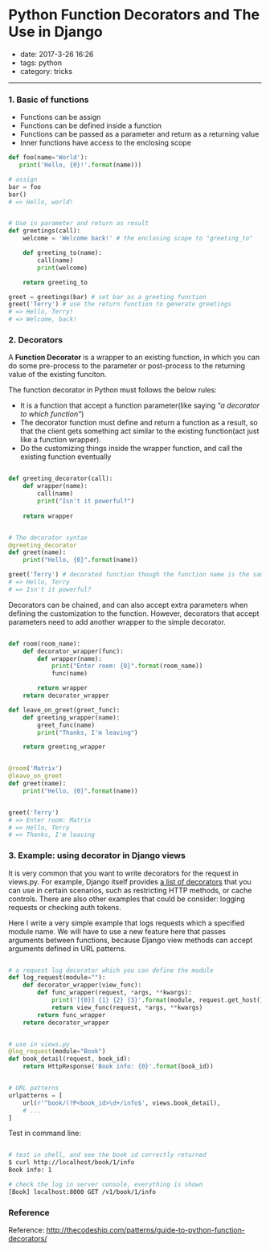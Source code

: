 # Python Function Decorators and The Use in Django

- date: 2017-3-26 16:26
- tags: python
- category: tricks

---------

### 1. Basic of functions

 * Functions can be assign
 * Functions can be defined inside a function
 * Functions can be passed as a parameter and return as a returning value
 * Inner functions have access to the enclosing scope

```python
def foo(name='World'):
   print('Hello, {0}!'.format(name)))

# assign
bar = foo
bar()
# => Hello, world!


# Use in parameter and return as result
def greetings(call):
    welcome = 'Welcome back!' # the enclosing scope to "greeting_to"

    def greeting_to(name):
        call(name)
        print(welcome)

    return greeting_to

greet = greetings(bar) # set bar as a greeting function
greet('Terry') # use the return function to generate greetings
# => Hello, Terry!
# => Welcome, back!

```

### 2. Decorators

A **Function Decorator** is a wrapper to an existing function, in which you can do some pre-process to the parameter or post-process to the returning value of the existing funciton.

The function decorator in Python must follows the below rules:

 * It is a function that accept a function parameter(like saying _"a decorator to which function"_)
 * The decorator function must define and return a function as a result, so that the client gets something act similar to the existing function(act just like a function wrapper). 
 * Do the customizing things inside the wrapper function, and call the existing function eventually


```python

def greeting_decorator(call):
    def wrapper(name):
        call(name)
        print("Isn't it powerful?")
        
    return wrapper


# The decorator syntax
@greeting_decorator
def greet(name):
    print("Hello, {0}".format(name))

greet('Terry') # decorated function though the function name is the same as defined
# => Hello, Terry 
# => Isn't it powerful?

```

Decorators can be chained, and can also accept extra parameters when defining the customization to the function. However, decorators that accept parameters need to add another wrapper to the simple decorator.


```python

def room(room_name):
    def decorator_wrapper(func):
        def wrapper(name):
            print("Enter room: {0}".format(room_name))
            func(name)

        return wrapper
    return decorator_wrapper

def leave_on_greet(greet_func):
    def greeting_wrapper(name):
        greet_func(name)
        print("Thanks, I'm leaving")

    return greeting_wrapper


@room('Matrix')
@leave_on_greet
def greet(name):
    print("Hello, {0}".format(name))


greet('Terry')
# => Enter room: Matrix
# => Hello, Terry
# => Thanks, I'm leaving


```



### 3. Example: using decorator in Django views

It is very common that you want to write decorators for the request in views.py. For example, Django itself provides [a list of decorators](https://docs.djangoproject.com/en/1.10/topics/http/decorators/) that you can use in certain scenarios, such as restricting HTTP methods, or cache controls. There are also other examples that could be consider: logging requests or checking auth tokens.

Here I write a very simple example that logs requests which a specified module name. We will have to use a new feature here that passes arguments between functions, because Django view methods can accept arguments defined in URL patterns.


```python

# a request log decorator which you can define the module
def log_request(module=""):
    def decorator_wrapper(view_func):
        def func_wrapper(request, *args, **kwargs):
            print('[{0}] {1} {2} {3}'.format(module, request.get_host(), request.method, request.get_full_path()))
            return view_func(request, *args, **kwargs)
        return func_wrapper
    return decorator_wrapper


# use in views.py
@log_request(module="Book")
def book_detail(request, book_id):
    return HttpResponse('Book info: {0}'.format(book_id))


# URL patterns
urlpatterns = [
    url(r'^book/(?P<book_id>\d+/info$', views.book_detail),
    # ...
]

```

Test in command line:

```bash

# test in shell, and see the book id correctly returned
$ curl http://localhost/book/1/info
Book info: 1

# check the log in server console, everything is shown
[Book] localhost:8000 GET /v1/book/1/info

```

### Reference

Reference: <http://thecodeship.com/patterns/guide-to-python-function-decorators/>
